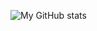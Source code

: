 ![My GitHub stats](https://github-readme-stats.vercel.app/api?username=iatsiuk&theme=default&show_icons=true)
